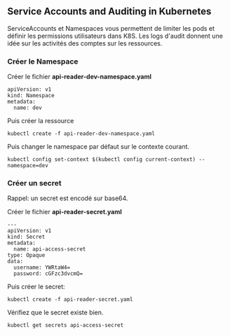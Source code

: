 ## Service Accounts and Auditing in Kubernetes

ServiceAccounts et Namespaces vous permettent de limiter les pods et définir les permissions utilisateurs dans K8S.
Les logs d'audit donnent une idée sur les activités des comptes sur les ressources.

### Créer le Namespace

Créer le fichier **api-reader-dev-namespace.yaml**

```
apiVersion: v1
kind: Namespace
metadata:
  name: dev
```

Puis créer la ressource

```
kubectl create -f api-reader-dev-namespace.yaml 
```

Puis changer le namespace par défaut sur le contexte courant.

```
kubectl config set-context $(kubectl config current-context) --namespace=dev
```

### Créer un secret

Rappel: un secret est encodé sur base64.

Créer le fichier **api-reader-secret.yaml**

```
---
apiVersion: v1
kind: Secret
metadata:
  name: api-access-secret
type: Opaque
data:
  username: YWRtaW4=
  password: cGFzc3dvcmQ=
```

Puis créer le secret:

```
kubectl create -f api-reader-secret.yaml
```

Vérifiez que le secret existe bien.

```
kubectl get secrets api-access-secret
```


